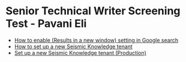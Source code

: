 # Senior Technical Writer Screening Test - Pavani Eli

* [How to enable (Results in a new window) setting in Google search](prompt1.md)
* [How to set up a new Seismic Knowledge tenant](prompt2.md)
* [Set up a new Seismic Knowledge tenant (Production)](setup.md)
